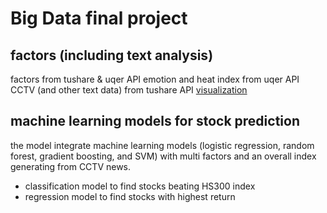 # Big Data final project

## factors (including text analysis)
factors from tushare & uqer API
emotion and heat index from uqer API
CCTV (and other text data) from tushare API [visualization](https://mengmeng12.github.io/blog/wc_animation1.mp4?nsukey=%2FoWqlwxau80y3JSXqM36IqcuYw%2Bk%2Bxh1G%2F0u5Yxw08dceHxSafCurM1wmKQ5Hw47bf5o9jhiegYqgUTS5x%2F8Yzcu9ZX0RcBIlm1eG8Nmf8cyWbykMjOSdGgyLwqhl5dtYAoW1l1RMTkm1I1bU07cSi0GjmMVocT4lm4GNvYUEJ5tb2Khvjwu3cbYrH2uTVdQZvhj6UhyNR12aHofbgEevw%3D%3D)

## machine learning models for stock prediction
the model integrate machine learning models (logistic regression, random forest, gradient boosting, and SVM) with multi factors and an overall index generating from CCTV news.
- classification model to find stocks beating HS300 index
- regression model to find stocks with highest return


